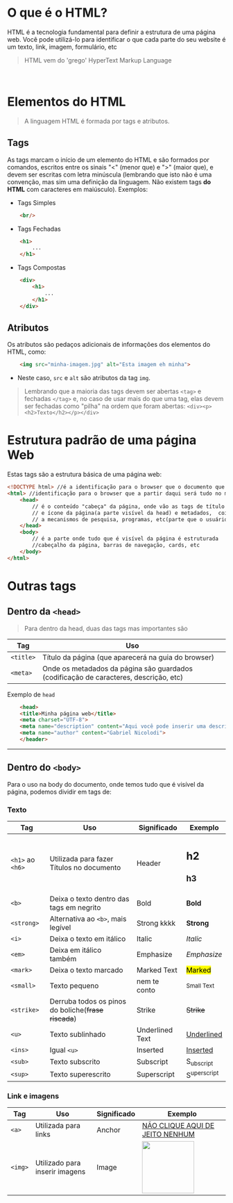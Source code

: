 # O que é o HTML?
 
 HTML é a tecnologia fundamental para definir a estrutura de uma página web. Você pode utilizá-lo para identificar o que cada parte do seu website é um texto, link, imagem, formulário, etc

> HTML vem do 'grego' HyperText Markup Language

<br>

# Elementos do HTML

> A linguagem HTML é formada por tags e atributos.

## Tags
 As tags marcam o início de um elemento do HTML e são formados por comandos, escritos entre os sinais "<" (menor que) e ">" (maior que), e devem ser escritas com letra minúscula
(lembrando que isto não é uma convenção, mas sim uma definição da linguagem. Não existem tags **do HTML** com caracteres em maiúsculo). Exemplos:

- Tags Simples 
```html
    <br/>
```

- Tags Fechadas
```html
    <h1> 
        ...
    </h1>
```

- Tags Compostas
```html
    <div> 
        <h1>
            ...
        </h1>
    </div>
```

## Atributos

Os atributos são pedaços adicionais de informações dos elementos do HTML, como:

```html
    <img src="minha-imagem.jpg" alt="Esta imagem eh minha">
```

- Neste caso, `src` e `alt` são atributos da tag `img`.

> Lembrando que a maioria das tags devem ser abertas `<tag>` e fechadas `</tag>` e, no caso de usar mais do que uma tag, elas devem ser fechadas como "pilha" na ordem que foram abertas: `<div><p><h2>Texto</h2></p></div>`


# Estrutura padrão de uma página Web

Estas tags são a estrutura básica de uma página web:

```html
<!DOCTYPE html> //é a identificação para o browser que o documento que está sendo "lido" se trata de um .html
<html> //identificação para o browser que a partir daqui será tudo no mundo do HTML
    <head>
        // é o conteúdo "cabeça" da página, onde vão as tags de título
        // e ícone da página(a parte visível da head) e metadados,  coisas relacionadas
        // a mecanismos de pesquisa, programas, etc(parte que o usuário não vê mas sente). 
    </head>
    <body>
        // é a parte onde tudo que é visível da página é estruturada
        //cabeçalho da página, barras de navegação, cards, etc
    </body>
</html>
```

# Outras tags

##  Dentro da  `<head>`
> Para dentro da head, duas das tags mas importantes são

| Tag  | Uso   |
| ------- | -------- |
| `<title>`  | Título da página (que aparecerá na guia do browser)    |
| `<meta>`  | Onde os metadados da página são guardados (codificação de caracteres, descrição, etc) |

Exemplo de `head`

```html
    <head>
    <title>Minha página web</title>
    <meta charset="UTF-8">
    <meta name="description" content="Aqui você pode inserir uma descrição da página.">.
    <meta name="author" content="Gabriel Nicolodi">
    </header>
```

<hr>

## Dentro do `<body>`
Para o uso na body do documento, onde temos tudo que é visível da página, podemos dividir em tags de:
### Texto

| Tag  | Uso   | Significado| Exemplo|
| ------- | -------- | -------- | -------- |
| `<h1>` ao `<h6>`  | Utilizada para fazer Títulos no documento | Header | <h2>h2</h2><h3>h3</h3>|
| `<b>`  | Deixa o texto dentro das tags em negrito | Bold | <b>Bold</b> |
| `<strong>` | Alternativa ao `<b>`, mais legível | Strong kkkk | <strong>Strong</strong> |
| `<i>`  | Deixa o texto em itálico | Italic | <i>Italic</i> |
| `<em>`  | Deixa em itálico também | Emphasize | <em>Emphasize</em> |
| `<mark>`  | Deixa o texto marcado | Marked Text | <mark>Marked</mark> |
| `<small>`  | Texto pequeno | nem te conto | <small>Small Text</small> |
| `<strike>`  | Derruba todos os pinos do boliche(<strike>frase riscada</strike>) | Strike | <strike>Strike</strike> |
| `<u>`  | Texto sublinhado | Underlined Text | <u>Underlined</u> |
| `<ins>`  | Igual `<u>` | Inserted | <ins>Inserted</ins> |
| `<sub>`  | Texto subscrito | Subscript | S<sub>ubscript</sub> |
| `<sup>`  | Texto superescrito | Superscript | S<sup>uperscript</sup> |

### Link e imagens

| Tag  | Uso   | Significado| Exemplo|
| ------- | -------- | -------- | -------- |
| `<a>`  | Utilizada para links | Anchor | <a href="https://www.youtube.com/watch?v=dQw4w9WgXcQ">NÃO CLIQUE AQUI DE JEITO NENHUM</a>|
| `<img>`  | Utilizado para inserir imagens | Image | <img src="./img/imagem.jpg" width="120px"> |
